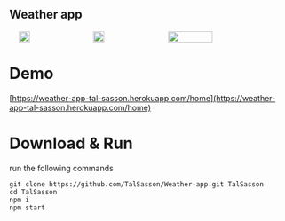 
## Weather app
<div style="display: flex; justify-content: space-around">
  <img src="https://imgur.com/lKsmwWu" width="20%"/>
  <img src="https://i.ibb.co/QpWrJq9/Screen-Shot-2019-12-31-at-19-57-20.png" width="20%"/>
  <img src="https://i.ibb.co/DKWsx6Q/Screen-Shot-2019-12-31-at-19-56-52.png" width="40%"/>
</div>

# Demo
[https://weather-app-tal-sasson.herokuapp.com/home](https://weather-app-tal-sasson.herokuapp.com/home)


# Download & Run
run the following commands
```
git clone https://github.com/TalSasson/Weather-app.git TalSasson
cd TalSasson
npm i
npm start
```


